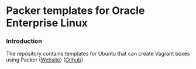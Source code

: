 # Packer templates for Oracle Enterprise Linux

### Introduction

The repository contains templates for Ubuntu that can create Vagrant boxes
using Packer ([Website](packer.io)) ([Github](http://github.com/mitchellh/packer))
